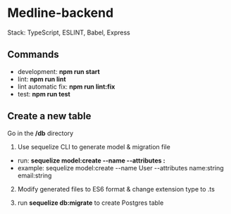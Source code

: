 # Medline-backend 
Stack: TypeScript, ESLINT, Babel, Express

## Commands
- development: **npm run start** 
- lint: **npm run lint**
- lint automatic fix: **npm run lint:fix**
- test: **npm run test**

## Create a new table
Go in the **/db** directory
1. Use sequelize CLI to generate model & migration file

- run: **sequelize model:create --name <model-name> --attributes <attribute-name>:<attribute-type>** 
- example: sequelize model:create --name User --attributes name:string email:string
  
2. Modify generated files to ES6 format & change extension type to .ts

3. run **sequelize db:migrate** to create Postgres table
